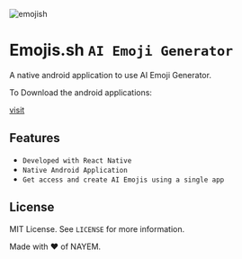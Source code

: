 ![emojish](https://github.com/nayemahmedniloy/Emojis.sh/assets/71997569/3ad67e71-f745-43c4-abe3-6d666a0908ee)
# Emojis.sh `AI Emoji Generator`
A native android application to use AI Emoji Generator.

<div><p>To Download the android applications:</p><a href="https://github.com/nayemahmedniloy/Emojis.sh/releases/">visit</a></div>

## Features
- `Developed with React Native`
- `Native Android Application`
- `Get access and create AI Emojis using a single app`
## License

MIT License. See `LICENSE` for more information.

Made with ❤ of NAYEM.
